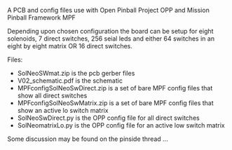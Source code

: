 A PCB and config files use with Open Pinball Project OPP and Mission Pinball Framework MPF

Depending upon chosen configuration the board can be setup for eight solenoids, 7 direct switches, 256 seial leds and
either 64 switches in an eight by eight matrix OR 16 direct switches.

Files:
- SolNeoSWmat.zip is the pcb gerber files
- V02_schematic.pdf is the schematic
- MPFconfigSolNeoSwDirect.zip is a set of bare MPF config files that show all direct switches
- MPFconfigSolNeoSwMatrix.zip is a set of bare MPF config files that show an active lo switch matrix
- SolNeoSwDirect.py is the OPP config file for all direct switches
- SolNeomatrixLo.py is the OPP config file for an active low switch matrix

Some discussion may be found on the pinside thread ... 
